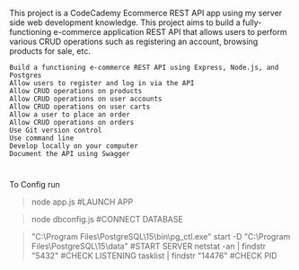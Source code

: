 This project is a CodeCademy Ecommerce REST API app using my server side web development knowledge.
This project aims to build a fully-functioning e-commerce application REST API that allows users to perform various CRUD operations such as registering an account, browsing products for sale, etc.

    Build a functioning e-commerce REST API using Express, Node.js, and Postgres
    Allow users to register and log in via the API
    Allow CRUD operations on products
    Allow CRUD operations on user accounts
    Allow CRUD operations on user carts
    Allow a user to place an order
    Allow CRUD operations on orders
    Use Git version control
    Use command line
    Develop locally on your computer
    Document the API using Swagger

#
To Config run
> <APP>
> node app.js #LAUNCH APP

> <DATABASE>
> node dbconfig.js #CONNECT DATABASE

> <SERVER>
> "C:\Program Files\PostgreSQL\15\bin\pg_ctl.exe" start -D "C:\Program Files\PostgreSQL\15\data" #START SERVER
> netstat -an | findstr "5432" #CHECK LISTENING
> tasklist | findstr "14476" #CHECK PID
